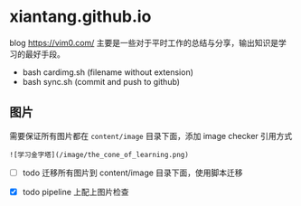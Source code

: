 # xiantang.github.io

blog
<https://vim0.com/>
主要是一些对于平时工作的总结与分享，输出知识是学习的最好手段。

* bash cardimg.sh (filename without extension)
* bash sync.sh  (commit and push to github)


## 图片 
需要保证所有图片都在 `content/image` 目录下面，添加 image checker
引用方式 

`![学习金字塔](/image/the_cone_of_learning.png)`

- [ ] todo 迁移所有图片到 content/image 目录下面，使用脚本迁移
- [x] todo pipeline 上配上图片检查

